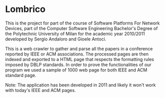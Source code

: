 # Lombrico

This is the project for part of the course of Software Platforms For Network Devices, part of the Computer Software Engineering Bachelor's Degree of the Polytechnic University of Milan for the academic year 2010/2011 developed by Sergio Andaloro and Gioele Antoci.

This is a web crawler to gather and parse all the papers in a conference reported by IEEE or ACM associations. The processed pages are then indexed and exported to a HTML page that respects the formatting rules imposed by DBLP standards. In order to prove the functionalities of our program we used a sample of 1000 web page for both IEEE and ACM standard page.

Note: The application has been developed in 2011 and likely it won't work with today's IEEE and ACM pages.
